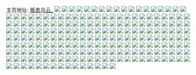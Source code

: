 主页地址: [贩卖乌云_](https://weibo.com/u/3824488824) 
![](https://wx4.sinaimg.cn/mw2000/e3f51178ly1gepsc5pwdoj20u0140h3s.jpg) 
![](https://wx4.sinaimg.cn/mw2000/e3f51178ly1geoe9fp9fvj20n01ds4qr.jpg) 
![](https://wx4.sinaimg.cn/mw2000/e3f51178ly1geoe9j6smuj20n01ds4qr.jpg) 
![](https://wx4.sinaimg.cn/mw2000/e3f51178ly1geoe9qs43gj20n01ds4qr.jpg) 
![](https://wx4.sinaimg.cn/mw2000/e3f51178ly1gen5o2m35kj20n00jzdjb.jpg) 
![](https://wx4.sinaimg.cn/mw2000/e3f51178ly1gel9fshsz4j213p1elqfm.jpg) 
![](https://wx4.sinaimg.cn/mw2000/e3f51178ly1gel9ft8vb6j225f1w5ty0.jpg) 
![](https://wx4.sinaimg.cn/mw2000/e3f51178ly1gel9ftnzekj210e156qbw.jpg) 
![](https://wx4.sinaimg.cn/mw2000/e3f51178ly1gel9fulofmj229y22y4qp.jpg) 
![](https://wx4.sinaimg.cn/mw2000/e3f51178ly1gel9fs0l25j21o0280as5.jpg) 
![](https://wx4.sinaimg.cn/mw2000/e3f51178ly1gel9fvq5wpj223n2sv4qp.jpg) 
![](https://wx4.sinaimg.cn/mw2000/e3f51178ly1gejmrl2u5qj213x13tagm.jpg) 
![](https://wx4.sinaimg.cn/mw2000/e3f51178ly1gejmrkhyk8j210c10iq9r.jpg) 
![](https://wx4.sinaimg.cn/mw2000/e3f51178ly1gejpybh3ajj20u40u0dko.jpg) 
![](https://wx4.sinaimg.cn/mw2000/e3f51178ly1gejpybypunj20u00u0q7e.jpg) 
![](https://wx4.sinaimg.cn/mw2000/e3f51178ly1gejpycp59cj20u40u0wi2.jpg) 
![](https://wx4.sinaimg.cn/mw2000/e3f51178ly1gejpydc9gzj20u30u0gpz.jpg) 
![](https://wx4.sinaimg.cn/mw2000/e3f51178ly1gejpyduumfj20u40u0dkb.jpg) 
![](https://wx4.sinaimg.cn/mw2000/e3f51178ly1gejpyehn6vj20u40u00x1.jpg) 
![](https://wx4.sinaimg.cn/mw2000/e3f51178ly1gejpyap42hj20ur0u0wif.jpg) 
![](https://wx4.sinaimg.cn/mw2000/e3f51178ly1geipuemnwzj21fw1fwb2a.jpg) 
![](https://wx4.sinaimg.cn/mw2000/e3f51178ly1geipuittflj22c0340x6p.jpg) 
![](https://wx4.sinaimg.cn/mw2000/e3f51178ly1geipw3sw6pj20ku0txu0s.jpg) 
![](https://wx4.sinaimg.cn/mw2000/e3f51178ly1gedwil2nr5j21o01o0tqr.jpg) 
![](https://wx4.sinaimg.cn/mw2000/e3f51178ly1gedwij7hvfj20oa0oagqv.jpg) 
![](https://wx4.sinaimg.cn/mw2000/e3f51178ly1gedwj0mc02j21o01o0npd.jpg) 
![](https://wx4.sinaimg.cn/mw2000/e3f51178ly1gedwj15wzej20oa0oatao.jpg) 
![](https://wx4.sinaimg.cn/mw2000/e3f51178ly1ged04b7w25j22xb2xbkjm.jpg) 
![](https://wx4.sinaimg.cn/mw2000/e3f51178ly1gec6ix9uryj20u0140gqs.jpg) 
![](https://wx4.sinaimg.cn/mw2000/e3f51178ly1gebp0hkz83j20n01dsx6q.jpg) 
![](https://wx4.sinaimg.cn/mw2000/e3f51178ly1ge9pnhv9qfj20n00st7dn.jpg) 
![](https://wx4.sinaimg.cn/mw2000/e3f51178gy1gh706ztns7j2174174wvf.jpg) 
![](https://wx4.sinaimg.cn/mw2000/e3f51178ly1ge9pnipoo5j20u0140h0a.jpg) 
![](https://wx4.sinaimg.cn/mw2000/e3f51178ly1ge9pnjyv86j20n00ur11o.jpg) 
![](https://wx4.sinaimg.cn/mw2000/e3f51178ly1ge9pnjlzhjj20u00sggvx.jpg) 
![](https://wx4.sinaimg.cn/mw2000/e3f51178ly1ge9pnlyeh1j22c03404qs.jpg) 
![](https://wx4.sinaimg.cn/mw2000/e3f51178gy1gh7070eg8vj20i40r5q97.jpg) 
![](https://wx4.sinaimg.cn/mw2000/e3f51178ly1ge9pnmtafuj20n00urjyo.jpg) 
![](https://wx4.sinaimg.cn/mw2000/e3f51178ly1ge9pnmj3ojj20k00qote6.jpg) 
![](https://wx4.sinaimg.cn/mw2000/e3f51178ly1ge8ll2jli3j20mt0lmqel.jpg) 
![](https://wx4.sinaimg.cn/mw2000/e3f51178ly1ge5bd5rwy6j20mj0dkgmp.jpg) 
![](https://wx4.sinaimg.cn/mw2000/e3f51178ly1ge5bd5b313j20mz0mz7fa.jpg) 
![](https://wx4.sinaimg.cn/mw2000/e3f51178ly1ge4zfotwg3j20g00sgt9z.jpg) 
![](https://wx4.sinaimg.cn/mw2000/e3f51178ly1ge4lczjlfsj20n01dstco.jpg) 
![](https://wx4.sinaimg.cn/mw2000/e3f51178ly1ge4lamhjh5j20n01dsth9.jpg) 
![](https://wx4.sinaimg.cn/mw2000/e3f51178ly1ge1bbwhcqcj20u0140jx9.jpg) 
![](https://wx4.sinaimg.cn/mw2000/e3f51178ly1ge1bd8h3l9j20u0140te8.jpg) 
![](https://wx4.sinaimg.cn/mw2000/e3f51178ly1gdye65cw2uj21a029s7wi.jpg) 
![](https://wx4.sinaimg.cn/mw2000/e3f51178ly1gdye67ul8vj21a029s7wi.jpg) 
![](https://wx4.sinaimg.cn/mw2000/e3f51178ly1gdye69rxucj21a029s4qq.jpg) 
![](https://wx4.sinaimg.cn/mw2000/e3f51178ly1gdye6bp5xdj21a029s4qq.jpg) 
![](https://wx4.sinaimg.cn/mw2000/e3f51178ly1gdye6efwh2j21a029s7wi.jpg) 
![](https://wx4.sinaimg.cn/mw2000/e3f51178ly1gdye6d4ufdj21a029s4qq.jpg) 
![](https://wx4.sinaimg.cn/mw2000/e3f51178ly1gdye6fwgedj21a029se82.jpg) 
![](https://wx4.sinaimg.cn/mw2000/e3f51178ly1gdye6h5mk9j21a029s4qq.jpg) 
![](https://wx4.sinaimg.cn/mw2000/e3f51178ly1gdye5py328j21a029s7wi.jpg) 
![](https://wx4.sinaimg.cn/mw2000/e3f51178ly1gdye6hr07jj20n815adri.jpg) 
![](https://wx4.sinaimg.cn/mw2000/e3f51178ly1gdunosrehyj20u0140gpd.jpg) 
![](https://wx4.sinaimg.cn/mw2000/e3f51178ly1gdto98g47qj20en0cu753.jpg) 
![](https://wx4.sinaimg.cn/mw2000/e3f51178ly1gdt598y2kbj20go0gogn3.jpg) 
![](https://wx4.sinaimg.cn/mw2000/e3f51178ly3gdor078t49j20u0140jxf.jpg) 
![](https://wx4.sinaimg.cn/mw2000/e3f51178ly3gdor0amrq5j216n1kw7wh.jpg) 
![](https://wx4.sinaimg.cn/mw2000/e3f51178ly3gdor0amb8ij216n1kw7wh.jpg) 
![](https://wx4.sinaimg.cn/mw2000/e3f51178ly3gdor0enzvxj216o1kwqv5.jpg) 
![](https://wx4.sinaimg.cn/mw2000/e3f51178ly3gdor0f9qltj216o1kw1kx.jpg) 
![](https://wx4.sinaimg.cn/mw2000/e3f51178ly3gdor0f6rokj216o1kwhcr.jpg) 
![](https://wx4.sinaimg.cn/mw2000/e3f51178ly1gdmatztpyzj20u0140jtx.jpg) 
![](https://wx4.sinaimg.cn/mw2000/e3f51178ly1gdmau53fm0j20u0140dj6.jpg) 
![](https://wx4.sinaimg.cn/mw2000/e3f51178ly1gdmaubfouuj20jt0ug423.jpg) 
![](https://wx4.sinaimg.cn/mw2000/e3f51178ly1gdmau8su4uj20ng0igtb6.jpg) 
![](https://wx4.sinaimg.cn/mw2000/e3f51178ly1gdjwy1gb61j20u0141tis.jpg) 
![](https://wx4.sinaimg.cn/mw2000/e3f51178ly1gdjwy2vfmwj20u01417c6.jpg) 
![](https://wx4.sinaimg.cn/mw2000/e3f51178ly1gdjwxz58gwj20u0141nci.jpg) 
![](https://wx4.sinaimg.cn/mw2000/e3f51178ly1gdjwy4mtlzj20u0141tgv.jpg) 
![](https://wx4.sinaimg.cn/mw2000/e3f51178ly1gdjwy5pqvej20rs15ojwk.jpg) 
![](https://wx4.sinaimg.cn/mw2000/e3f51178ly1gdjwy80rm3j20u00u044c.jpg) 
![](https://wx4.sinaimg.cn/mw2000/e3f51178ly1gdau8ik1z2j20u00u07iv.jpg) 
![](https://wx4.sinaimg.cn/mw2000/e3f51178ly1gcriztguujj21901o0npd.jpg) 
![](https://wx4.sinaimg.cn/mw2000/e3f51178ly1gcrizuev05j213b13c7rv.jpg) 
![](https://wx4.sinaimg.cn/mw2000/e3f51178ly1gcm0ctzl0cj213b136tyt.jpg) 
![](https://wx4.sinaimg.cn/mw2000/e3f51178ly1gcds40afd2j20w80u0jzr.jpg) 
![](https://wx4.sinaimg.cn/mw2000/e3f51178ly1gcc5mp7qptj213b1mxkjl.jpg) 
![](https://wx4.sinaimg.cn/mw2000/e3f51178ly1gc7lk0hepmj21401o0b29.jpg) 
![](https://wx4.sinaimg.cn/mw2000/e3f51178ly1gc7lk1uvsej21901o0kjl.jpg) 
![](https://wx4.sinaimg.cn/mw2000/e3f51178ly1gbzs57cqw7j20u01qgqlt.jpg) 
![](https://wx4.sinaimg.cn/mw2000/e3f51178ly1gbzs58i1y8j221f1j2dz9.jpg) 
![](https://wx4.sinaimg.cn/mw2000/e3f51178ly1gbzs54qehgj20u00xatd9.jpg) 
![](https://wx4.sinaimg.cn/mw2000/e3f51178ly1gbzs59ay9cj21401o04a6.jpg) 
![](https://wx4.sinaimg.cn/mw2000/e3f51178ly1gbzs59xrxlj21qi1j2qdt.jpg) 
![](https://wx4.sinaimg.cn/mw2000/e3f51178ly1gbzs5bmum5j20qn0qm77s.jpg) 
![](https://wx4.sinaimg.cn/mw2000/e3f51178ly1gbv8yoloh8j215o15o4qp.jpg) 
![](https://wx4.sinaimg.cn/mw2000/e3f51178ly1gbq84hu3n0j20qo0nejt5.jpg) 
![](https://wx4.sinaimg.cn/mw2000/e3f51178ly3gb453ik9qhj20jv0jv77c.jpg) 
![](https://wx4.sinaimg.cn/mw2000/e3f51178ly1gb24iy3k0vj215o88onph.jpg) 
![](https://wx4.sinaimg.cn/mw2000/e3f51178ly1gb24j24cjoj215o4sinpk.jpg) 
![](https://wx4.sinaimg.cn/mw2000/e3f51178ly1gb24j6npvpj215o6afhe3.jpg) 
![](https://wx4.sinaimg.cn/mw2000/e3f51178ly1gb24jd12ayj215o88snpo.jpg) 
![](https://wx4.sinaimg.cn/mw2000/e3f51178ly1gb24jmxkg8j215o6nlu16.jpg) 
![](https://wx4.sinaimg.cn/mw2000/e3f51178ly1gb24jrnmbfj215o663kju.jpg) 
![](https://wx4.sinaimg.cn/mw2000/e3f51178ly1gb24jxcvivj215o67pe8b.jpg) 
![](https://wx4.sinaimg.cn/mw2000/e3f51178ly1gb24k4bjsuj215o6xy7ws.jpg) 
![](https://wx4.sinaimg.cn/mw2000/e3f51178ly1gb24kd19a1j215o6hce8a.jpg) 
![](https://wx4.sinaimg.cn/mw2000/e3f51178ly1gb24kjwq21j215o7cm7ws.jpg) 
![](https://wx4.sinaimg.cn/mw2000/e3f51178ly1gb24kpz4xej215o7307ws.jpg) 
![](https://wx4.sinaimg.cn/mw2000/e3f51178ly1gb24kwu8q7j215o8l61lb.jpg) 
![](https://wx4.sinaimg.cn/mw2000/e3f51178ly1gah2yjdicjj21400u0djo.jpg) 
![](https://wx4.sinaimg.cn/mw2000/e3f51178ly1gah2ymomthj21400u0jtn.jpg) 
![](https://wx4.sinaimg.cn/mw2000/e3f51178ly1gadf796tqdj20ej0e0jxh.jpg) 
![](https://wx4.sinaimg.cn/mw2000/e3f51178ly1ga9g973u7cj20u013z7ek.jpg) 
![](https://wx4.sinaimg.cn/mw2000/e3f51178ly1ga9g9834s5j20u013zqm6.jpg) 
![](https://wx4.sinaimg.cn/mw2000/e3f51178ly1ga9g98myphj20u013z4a4.jpg) 
![](https://wx4.sinaimg.cn/mw2000/e3f51178ly1ga5ytwf2iij20pa190b29.jpg) 
![](https://wx4.sinaimg.cn/mw2000/e3f51178ly1ga5ytvbp22j20ok1907wh.jpg) 
![](https://wx4.sinaimg.cn/mw2000/e3f51178ly1ga5ytz006bj20pa190b29.jpg) 
![](https://wx4.sinaimg.cn/mw2000/e3f51178ly1ga5yu03gikj20pa1907wh.jpg) 
![](https://wx4.sinaimg.cn/mw2000/e3f51178ly1ga5yu1hhl4j21900xrnpd.jpg) 
![](https://wx4.sinaimg.cn/mw2000/e3f51178ly1ga5ytxq9caj20xr190kjl.jpg) 
![](https://wx4.sinaimg.cn/mw2000/e3f51178ly1ga5yu31ko3j20xr190u0x.jpg) 
![](https://wx4.sinaimg.cn/mw2000/e3f51178ly1ga5yu63isqj2190190hdu.jpg) 
![](https://wx4.sinaimg.cn/mw2000/e3f51178ly1ga5yu41py6j20pa1907wh.jpg) 
![](https://wx4.sinaimg.cn/mw2000/e3f51178ly1g9g9chdccjj21901o07wh.jpg) 
![](https://wx4.sinaimg.cn/mw2000/e3f51178ly1g9g9cmqomkj21901o0hdt.jpg) 
![](https://wx4.sinaimg.cn/mw2000/e3f51178ly1g9g9dcf9x1j21901o04qp.jpg) 
![](https://wx4.sinaimg.cn/mw2000/e3f51178gy1g9cytgussrj20b408cweu.jpg) 
![](https://wx4.sinaimg.cn/mw2000/e3f51178gy1g97u4gkpkrj20u01hdn18.jpg) 
![](https://wx4.sinaimg.cn/mw2000/e3f51178gy1g97u4h24a4j20u01hd42f.jpg) 
![](https://wx4.sinaimg.cn/mw2000/e3f51178gy1g97u4hjgljj20u01hddji.jpg) 
![](https://wx4.sinaimg.cn/mw2000/e3f51178gy1g97u4i0iyqj20u01hdwgu.jpg) 
![](https://wx4.sinaimg.cn/mw2000/e3f51178gy1g97u4inkagj20u01hdwh7.jpg) 
![](https://wx4.sinaimg.cn/mw2000/e3f51178gy1g97u4jfu7pj20u01hd0xn.jpg) 
![](https://wx4.sinaimg.cn/mw2000/e3f51178gy1g97u4jyx3rj20u01hdaey.jpg) 
![](https://wx4.sinaimg.cn/mw2000/e3f51178gy1g97u4kxc4pj20u01hdn1n.jpg) 
![](https://wx4.sinaimg.cn/mw2000/e3f51178gy1g97u4lbm76j20u00rtwhh.jpg) 
![](https://wx4.sinaimg.cn/mw2000/e3f51178gy1g94xirf3shj21901o01kx.jpg) 
![](https://wx4.sinaimg.cn/mw2000/e3f51178gy1g94y2xznrnj21901o01kx.jpg) 
![](https://wx4.sinaimg.cn/mw2000/e3f51178gy1g94y304xsbj21901o01kx.jpg) 
![](https://wx4.sinaimg.cn/mw2000/e3f51178gy1g94y31vu2hj21901o0qv5.jpg) 
![](https://wx4.sinaimg.cn/mw2000/e3f51178gy1g94y336h1vj21901o0npd.jpg) 
![](https://wx4.sinaimg.cn/mw2000/e3f51178gy1g94y34o1srj21901o0npd.jpg) 
![](https://wx4.sinaimg.cn/mw2000/e3f51178gy1g93ttoqybbj20rf0rfh22.jpg) 
![](https://wx4.sinaimg.cn/mw2000/e3f51178gy1g93ttq29brj20x50x5e11.jpg) 
![](https://wx4.sinaimg.cn/mw2000/e3f51178gy1g93ttqtbjmj20p31f6q75.jpg) 
![](https://wx4.sinaimg.cn/mw2000/e3f51178gy1g8y1m0get0j20tn0y6q79.jpg) 
![](https://wx4.sinaimg.cn/mw2000/e3f51178gy1g8rfojz11yj20pa1907vq.jpg) 
![](https://wx4.sinaimg.cn/mw2000/e3f51178gy1g8rfokf68bj20pa190naz.jpg) 
![](https://wx4.sinaimg.cn/mw2000/e3f51178gy1g8rfokv2saj20pa190qcy.jpg) 
![](https://wx4.sinaimg.cn/mw2000/e3f51178gy1g8rfold31cj20pa190n5g.jpg) 
![](https://wx4.sinaimg.cn/mw2000/e3f51178gy1g8rfom0eqyj20pa190kie.jpg) 
![](https://wx4.sinaimg.cn/mw2000/e3f51178gy1g8rfomhtr7j20pa190dk7.jpg) 
![](https://wx4.sinaimg.cn/mw2000/e3f51178gy1g8rfomz9edj20pa190q9v.jpg) 
![](https://wx4.sinaimg.cn/mw2000/e3f51178gy1g8rfoo8booj215o3b0b2a.jpg) 
![](https://wx4.sinaimg.cn/mw2000/e3f51178gy1g8rfoxsz70j20pa190tct.jpg) 
![](https://wx4.sinaimg.cn/mw2000/e3f51178gy1g8lae0dip6j21o01907wh.jpg) 
![](https://wx4.sinaimg.cn/mw2000/e3f51178gy1g8lae2ey5zj21901o04qp.jpg) 
![](https://wx4.sinaimg.cn/mw2000/e3f51178gy1g84cxb692fj21900xrk00.jpg) 
![](https://wx4.sinaimg.cn/mw2000/e3f51178gy1g84cxbqzaaj219019046m.jpg) 
![](https://wx4.sinaimg.cn/mw2000/e3f51178gy1g84cxc8ihkj21900xr0zo.jpg) 
![](https://wx4.sinaimg.cn/mw2000/e3f51178gy1g84cxcw1bej20pa1907fq.jpg) 
![](https://wx4.sinaimg.cn/mw2000/e3f51178gy1g84cxdrn2sj2190190qgw.jpg) 
![](https://wx4.sinaimg.cn/mw2000/e3f51178gy1g84czp1x46j20u0140h51.jpg) 
![](https://wx4.sinaimg.cn/mw2000/e3f51178gy1g84czpw4v8j213b13a1kx.jpg) 
![](https://wx4.sinaimg.cn/mw2000/e3f51178gy1g84czreru6j23k02o0kjn.jpg) 
![](https://wx4.sinaimg.cn/mw2000/e3f51178gy1g84czsrqh9j21hc1z4e82.jpg) 
![](https://wx4.sinaimg.cn/mw2000/e3f51178gy1g7tx1yjkg9j20u0140e2f.jpg) 
![](https://wx4.sinaimg.cn/mw2000/e3f51178ly1g77l3yrcgyj20pa190ndq.jpg) 
![](https://wx4.sinaimg.cn/mw2000/e3f51178ly1g77l425iyhj21401o0qv5.jpg) 
![](https://wx4.sinaimg.cn/mw2000/e3f51178ly1g77l448lcfj218g1uou0y.jpg) 
![](https://wx4.sinaimg.cn/mw2000/e3f51178ly1g77l7jxk5rj21uo18gqv5.jpg) 
![](https://wx4.sinaimg.cn/mw2000/e3f51178ly1g77l7oga1rj21e02gwx6q.jpg) 
![](https://wx4.sinaimg.cn/mw2000/e3f51178ly1g77l7r9izuj22o03k0qva.jpg) 
![](https://wx4.sinaimg.cn/mw2000/e3f51178ly1g77l7s4sc2j2190190tmd.jpg) 
![](https://wx4.sinaimg.cn/mw2000/e3f51178ly1g77l7sjljyj2190190wpv.jpg) 
![](https://wx4.sinaimg.cn/mw2000/e3f51178ly1g77lb6k0dtj20u00u0juj.jpg) 
![](https://wx4.sinaimg.cn/mw2000/e3f51178ly1g758qnf8n3j20qo0i378r.jpg) 
![](https://wx4.sinaimg.cn/mw2000/e3f51178ly1g758qc5luvj20qo0i2gq3.jpg) 
![](https://wx4.sinaimg.cn/mw2000/e3f51178gy1g6p4mbq3h6j21hc1hc17r.jpg) 
![](https://wx4.sinaimg.cn/mw2000/e3f51178gy1g6m684r412j20u01404gg.jpg) 
![](https://wx4.sinaimg.cn/mw2000/e3f51178gy1g6m68a4i94j22o03k0hdx.jpg) 
![](https://wx4.sinaimg.cn/mw2000/e3f51178gy1g6m68jyjyij22o03k0qvm.jpg) 
![](https://wx4.sinaimg.cn/mw2000/e3f51178gy1g6m68ljb2jj20u01404qp.jpg) 
![](https://wx4.sinaimg.cn/mw2000/e3f51178gy1g6m68soxzkj23k02o0x6r.jpg) 
![](https://wx4.sinaimg.cn/mw2000/e3f51178gy1g6m68ocsmhj22o03k0hdv.jpg) 
![](https://wx4.sinaimg.cn/mw2000/e3f51178gy1g6m68y1ve8j22o03k0x6r.jpg) 
![](https://wx4.sinaimg.cn/mw2000/e3f51178gy1g6m68z75l8j21hc1hcqr3.jpg) 
![](https://wx4.sinaimg.cn/mw2000/e3f51178gy1g6m694t518j22o03k0b2b.jpg) 
![](https://wx4.sinaimg.cn/mw2000/e3f51178gy1g6k11f01x0j21400q0445.jpg) 
![](https://wx4.sinaimg.cn/mw2000/e3f51178ly1g6fw14b9lhj20zk0njgqn.jpg) 
![](https://wx4.sinaimg.cn/mw2000/e3f51178ly1g6fw14pq5pj20zk0nj792.jpg) 
![](https://wx4.sinaimg.cn/mw2000/e3f51178ly1g6fw14xxwlj20jg0crq40.jpg) 
![](https://wx4.sinaimg.cn/mw2000/e3f51178ly1g6fw15bkrlj20zk0nk42z.jpg) 
![](https://wx4.sinaimg.cn/mw2000/e3f51178ly1g6fw15jvm8j20go0b0aaz.jpg) 
![](https://wx4.sinaimg.cn/mw2000/e3f51178ly1g6fw15v08pj20zk0nx78n.jpg) 
![](https://wx4.sinaimg.cn/mw2000/e3f51178ly1g6fw1644zbj20dw0ardgv.jpg) 
![](https://wx4.sinaimg.cn/mw2000/e3f51178ly1g6fw16chwcj20go0b0dgp.jpg) 
![](https://wx4.sinaimg.cn/mw2000/e3f51178ly1g6fw16l8f0j20go0at0u1.jpg) 
![](https://wx4.sinaimg.cn/mw2000/e3f51178ly1g65drc27abj21901904fx.jpg) 
![](https://wx4.sinaimg.cn/mw2000/e3f51178ly1g65drcmy95j2190190h22.jpg) 
![](https://wx4.sinaimg.cn/mw2000/e3f51178ly1g65drd4vn3j2190190ala.jpg) 
![](https://wx4.sinaimg.cn/mw2000/e3f51178ly1g65drdnf7tj21901904bs.jpg) 
![](https://wx4.sinaimg.cn/mw2000/e3f51178ly1g65dre472oj2190190tfv.jpg) 
![](https://wx4.sinaimg.cn/mw2000/e3f51178ly1g65drenqqsj2190190nbn.jpg) 
![](https://wx4.sinaimg.cn/mw2000/e3f51178ly1g65drzb05vj23k02o0hdu.jpg) 
![](https://wx4.sinaimg.cn/mw2000/e3f51178ly1g65ds1tezzj23k02o07wk.jpg) 
![](https://wx4.sinaimg.cn/mw2000/e3f51178ly1g65ds40mt1j22o03k07wj.jpg) 
![](https://wx4.sinaimg.cn/mw2000/e3f51178gy1g5l8npix8nj20u014041w.jpg) 
![](https://wx4.sinaimg.cn/mw2000/e3f51178gy1g5l8nq5r9cj20pa190juy.jpg) 
![](https://wx4.sinaimg.cn/mw2000/e3f51178gy1g3ilqz89cvj20u00u0760.jpg) 
![](https://wx4.sinaimg.cn/mw2000/e3f51178gy1g1wbiryjh8j20sg16o0w2.jpg) 
